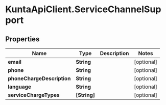 # KuntaApiClient.ServiceChannelSupport

## Properties
Name | Type | Description | Notes
------------ | ------------- | ------------- | -------------
**email** | **String** |  | [optional] 
**phone** | **String** |  | [optional] 
**phoneChargeDescription** | **String** |  | [optional] 
**language** | **String** |  | [optional] 
**serviceChargeTypes** | **[String]** |  | [optional] 


